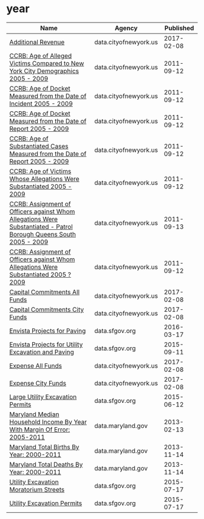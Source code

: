 # year

Name | Agency | Published
---- | ---- | ---------
[Additional Revenue](../datasets/hii3-dcun.md) | data.cityofnewyork.us | 2017-02-08
[CCRB: Age of Alleged Victims Compared to New York City Demographics 2005 - 2009](../datasets/c4pu-cif5.md) | data.cityofnewyork.us | 2011-09-12
[CCRB: Age of Docket Measured from the Date of Incident 2005 - 2009](../datasets/g8v5-qeu5.md) | data.cityofnewyork.us | 2011-09-12
[CCRB: Age of Docket Measured from the Date of Report 2005 - 2009](../datasets/7atn-adw6.md) | data.cityofnewyork.us | 2011-09-12
[CCRB: Age of Substantiated Cases Measured from the Date of Report 2005 - 2009](../datasets/22zm-qrtq.md) | data.cityofnewyork.us | 2011-09-12
[CCRB: Age of Victims Whose Allegations Were Substantiated 2005 - 2009](../datasets/xj6i-rnxp.md) | data.cityofnewyork.us | 2011-09-12
[CCRB: Assignment of Officers against Whom Allegations Were Substantiated - Patrol Borough Queens South 2005 - 2009](../datasets/c2v8-zzjq.md) | data.cityofnewyork.us | 2011-09-13
[CCRB: Assignment of Officers against Whom Allegations Were Substantiated 2005 ? 2009](../datasets/uggy-myiz.md) | data.cityofnewyork.us | 2011-09-12
[Capital Commitments All Funds](../datasets/8fnh-fcum.md) | data.cityofnewyork.us | 2017-02-08
[Capital Commitments City Funds](../datasets/4vf7-wwbk.md) | data.cityofnewyork.us | 2017-02-08
[Envista Projects for Paving](../datasets/bxqh-5px8.md) | data.sfgov.org | 2016-03-17
[Envista Projects for Utility Excavation and Paving](../datasets/sf93-6dmr.md) | data.sfgov.org | 2015-09-11
[Expense All Funds](../datasets/am45-6syq.md) | data.cityofnewyork.us | 2017-02-08
[Expense City Funds](../datasets/kzk6-y58k.md) | data.cityofnewyork.us | 2017-02-08
[Large Utility Excavation Permits](../datasets/i926-ujnc.md) | data.sfgov.org | 2015-06-12
[Maryland Median Household Income By Year With Margin Of Error: 2005-2011](../datasets/bvk4-qsxs.md) | data.maryland.gov | 2013-02-13
[Maryland Total Births By Year: 2000-2011](../datasets/vavn-j725.md) | data.maryland.gov | 2013-11-14
[Maryland Total Deaths By Year: 2000-2011](../datasets/jadi-9c9a.md) | data.maryland.gov | 2013-11-14
[Utility Excavation Moratorium Streets](../datasets/5wbp-dwzt.md) | data.sfgov.org | 2015-07-17
[Utility Excavation Permits](../datasets/smdf-6c45.md) | data.sfgov.org | 2015-07-17

